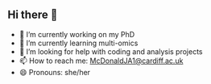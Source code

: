 ## Hi there 👋
- 🔭 I’m currently working on my PhD
- 🌱 I’m currently learning multi-omics
- 🤔 I’m looking for help with coding and analysis projects
- 📫 How to reach me: McDonaldJA1@cardiff.ac.uk
- 😄 Pronouns: she/her
